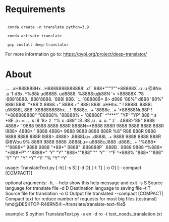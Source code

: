 # Requirements

<code>
 conda create -n translate python=3.9<br>
 conda activate translate<br>
 pip install deep-translator
</code>

For more information go to: https://pypi.org/project/deep-translator/

# About
<section>
       ....
   .xH888888Hx.
 .H8888888888888:                           .d``
 888*"""?""*88888X        .u         .u     @8Ne.   .u
'f     d8x.   ^%88k    ud8888.    ud8888.   %8888:u@88N
'>    <88888X   '?8  :888'8888. :888'8888.   `888I  888.
 `:..:`888888>    8> d888 '88%" d888 '88%"    888I  888I
        `"*88     X  8888.+"    8888.+"       888I  888I
   .xHHhx.."      !  8888L      8888L       uW888L  888'
  X88888888hx. ..!   '8888c. .+ '8888c. .+ '*88888Nu88P
 !   "*888888888"     "88888%    "88888%   ~ '88888F`
        ^"***"`         "YP'       "YP'       888 ^
     s                                        *8E   .x+=:.         ..                  s
    :8                                        '8>  z`    ^%  x .d88"                  :8
   .88       .u    .                  u.    u. "  z` .   <k  5888R                  .88           u.      .u    .   
  :888ooo  .d88B :@8c        u      x@88k u@88c.    .@8Ned8"  '888R         u       :888ooo  ...ue888b   .d88B :@8c  
-*8888888 ="8888f8888r    us888u.  ^"8888""8888"  .@^%8888"    888R      us888u.  -*8888888  888R Y888r ="8888f8888r 
  8888      4888>'88"  .@88 "8888"   8888  888R  x88:  `)8b.   888R   .@88 "8888"   8888     888R I888>   4888>'88"  
  8888      4888> '    9888  9888    8888  888R  8888N=*8888   888R   9888  9888    8888     888R I888>   4888> '    
  8888      4888>      9888  9888    8888  888R   %8"    R88   888R   9888  9888    8888     888R I888>   4888>      
 .8888Lu=  .d888L .+   9888  9888    8888  888R    @8Wou 9%    888R   9888  9888   .8888Lu= u8888cJ888   .d888L .+   
 ^%888*    ^"8888*"    9888  9888   "*88*" 8888" .888888P`    .888B . 9888  9888   ^%888*    "*888*P"    ^"8888*"    
   'Y"        "Y"      "888*""888"    ""   'Y"   `   ^"F      ^*888%  "888*""888"    'Y"       'Y"          "Y"      
                        ^Y"   ^Y'                               "%     ^Y"   ^Y'

usage: TranslateText.py [-h] [-s S] [-d D] [-t T] [-o O] [--compact [COMPACT]]

optional arguments:
  -h, --help           show this help message and exit
  -s S                 Source language for translate file
  -d D                 Destination language to saving file
  -t T                 Source file for translation
  -o O                 Output file translated
  --compact [COMPACT]  Compact text for reduce number of requests for most big files
(testransl) hmd@DESKTOP-R48RN54:~/translate/translate-text-file$

example: $ python TranslateText.py -s en -d ro -t text_needs_translation.txt
 
</section>
